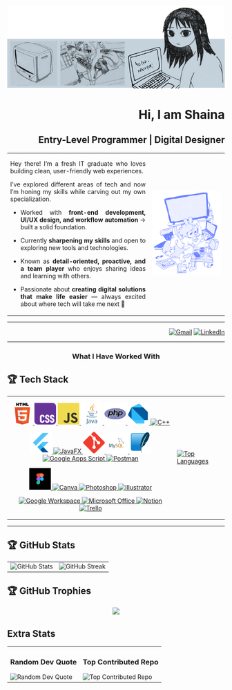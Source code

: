 <!-- Cover Photo -->
<p align="center">
  <img src="https://github.com/shaina-pachica/shaina-pachica/blob/main/assets/cover.png" alt="Cover Photo"> 
</p>


<h1 align="right">Hi, I am Shaina </h1>
<h2 align="right"> Entry-Level Programmer | Digital Designer </h2>


<table border="0">
  <tr>
    <!-- Left Column -->
    <td width="65%" valign="top" align="justify">
      
Hey there! I’m a fresh IT graduate who loves building clean, user-friendly web experiences. 

I’ve explored different areas of tech and now I’m honing my skills while carving out my own specialization.  

- Worked with **front-end development, UI/UX design, and workflow automation** → built a solid foundation.  
- Currently **sharpening my skills** and open to exploring new tools and technologies.  
- Known as **detail-oriented, proactive, and a team player** who enjoys sharing ideas and learning with others.  
- Passionate about **creating digital solutions that make life easier** — always excited about where tech will take me next 🚀  

    </td>

    <!-- Right Column -->
    <td width="35%" align="center">
      <img src="https://github.com/shaina-pachica/shaina-pachica/blob/main/assets/img.png" alt="Your Picture" width="250" style="border-radius: 0;"/>
    </td>
  </tr>
</table>


<hr>

<div align="right">

[![Gmail](https://img.shields.io/badge/Gmail-D14836?style=for-the-badge&logo=gmail&logoColor=white)](mailto:shainapachica@gmail.com)
[![LinkedIn](https://img.shields.io/badge/LinkedIn-0077B5?style=for-the-badge&logo=linkedin&logoColor=white)](https://linkedin.com/in/shainapachica)
</div>

<hr>

<h3 align="center">What I Have Worked With</h3>

## 🏆 Tech Stack

<table align="center">
  <tr>
    <td>
     <!-- Languages -->
<p align="center">
  <a href="https://developer.mozilla.org/en-US/docs/Web/HTML" target="_blank" rel="noreferrer">
    <img src="https://raw.githubusercontent.com/github/explore/main/topics/html/html.png" alt="HTML" width="50" height="50"/>
  </a>
  <a href="https://developer.mozilla.org/en-US/docs/Web/CSS" target="_blank" rel="noreferrer">
    <img src="https://raw.githubusercontent.com/github/explore/main/topics/css/css.png" alt="CSS" width="50" height="50"/>
  </a>
  <a href="https://developer.mozilla.org/en-US/docs/Web/JavaScript" target="_blank" rel="noreferrer">
    <img src="https://raw.githubusercontent.com/github/explore/main/topics/javascript/javascript.png" alt="JavaScript" width="50" height="50"/>
  </a>
  <a href="https://www.java.com/" target="_blank" rel="noreferrer">
    <img src="https://raw.githubusercontent.com/github/explore/main/topics/java/java.png" alt="Java" width="50" height="50"/>
  </a>
  <a href="https://www.php.net/" target="_blank" rel="noreferrer">
    <img src="https://raw.githubusercontent.com/github/explore/main/topics/php/php.png" alt="PHP" width="50" height="50"/>
  </a>
  <a href="https://dart.dev/" target="_blank" rel="noreferrer">
    <img src="https://raw.githubusercontent.com/github/explore/main/topics/dart/dart.png" alt="Dart" width="50" height="50"/>
  </a>
  <a href="https://isocpp.org/" target="_blank" rel="noreferrer">
    <img src="https://raw.githubusercontent.com/isocpp/logos/master/cpp_logo.png" alt="C++" width="50" height="50"/>
  </a>
</p>
 
<!-- Frameworks & Tools -->
<p align="center">
  <a href="https://flutter.dev/" target="_blank" rel="noreferrer">
    <img src="https://raw.githubusercontent.com/github/explore/main/topics/flutter/flutter.png" alt="Flutter" width="50" height="50"/>
  </a>
  <a href="https://openjfx.io/" target="_blank" rel="noreferrer">
    <img src="https://cdn.jsdelivr.net/gh/devicons/devicon/icons/java/java-original.svg" alt="JavaFX" width="50" height="50"/>
  </a>
  <a href="https://git-scm.com/" target="_blank" rel="noreferrer">
    <img src="https://raw.githubusercontent.com/github/explore/main/topics/git/git.png" alt="Git" width="50" height="50"/>
  </a>
  <a href="https://www.mysql.com/" target="_blank" rel="noreferrer">
    <img src="https://raw.githubusercontent.com/github/explore/main/topics/mysql/mysql.png" alt="MySQL" width="50" height="50"/>
  </a>
  <a href="https://www.sqlite.org/" target="_blank" rel="noreferrer">
    <img src="https://raw.githubusercontent.com/github/explore/main/topics/sqlite/sqlite.png" alt="SQLite" width="50" height="50"/>
  </a>
  <a href="https://developers.google.com/apps-script" target="_blank" rel="noreferrer">
    <img src="https://upload.wikimedia.org/wikipedia/commons/2/2f/Google_Apps_Script.svg" alt="Google Apps Script" width="50" height="50"/>
  </a>
 <a href="https://www.postman.com/" target="_blank" rel="noreferrer"><img src="https://www.vectorlogo.zone/logos/getpostman/getpostman-icon.svg" alt="Postman" width="50" height="50"/></a>
</p>

<!-- Design & UI/UX -->
<p align="center">
  <a href="https://www.figma.com/" target="_blank" rel="noreferrer">
    <img src="https://raw.githubusercontent.com/github/explore/main/topics/figma/figma.png" alt="Figma" width="50" height="50"/>
  </a>
  <a href="https://www.canva.com/" target="_blank" rel="noreferrer">
    <img src="https://cdn.jsdelivr.net/gh/devicons/devicon/icons/canva/canva-original.svg" alt="Canva" width="50" height="50"/>
  </a>
  <a href="https://www.adobe.com/products/photoshop.html" target="_blank" rel="noreferrer">
    <img src="https://upload.wikimedia.org/wikipedia/commons/a/af/Adobe_Photoshop_CC_icon.svg" alt="Photoshop" width="50" height="50"/>
  </a>
  <a href="https://www.adobe.com/products/illustrator.html" target="_blank" rel="noreferrer">
    <img src="https://upload.wikimedia.org/wikipedia/commons/f/fb/Adobe_Illustrator_CC_icon.svg" alt="Illustrator" width="50" height="50"/>
  </a>
</p>

<!-- Productivity -->
<p align="center">
  <a href="https://workspace.google.com/" target="_blank" rel="noreferrer">
    <img src="https://cdn.jsdelivr.net/gh/devicons/devicon/icons/googlecloud/googlecloud-original.svg" alt="Google Workspace" width="50" height="50"/>
  </a>
  <a href="https://www.microsoft.com/microsoft-365" target="_blank" rel="noreferrer">
    <img src="https://img.icons8.com/color/48/000000/microsoft-office-2019.png" alt="Microsoft Office" width="50" height="50"/>
  </a>
  <a href="https://www.notion.so/" target="_blank" rel="noreferrer">
    <img src="https://upload.wikimedia.org/wikipedia/commons/4/45/Notion_app_logo.png" alt="Notion" width="50" height="50"/>
  </a>
  <a href="https://trello.com/" target="_blank" rel="noreferrer">
    <img src="https://cdn.jsdelivr.net/gh/devicons/devicon/icons/trello/trello-plain.svg" alt="Trello" width="50" height="50"/>
  </a>
</p>
    </td>
    <td>
      <a href="https://github.com/shaina-pachica/github-readme-stats">
        <img src="https://github-readme-stats.vercel.app/api/top-langs/?username=shaina-pachica&layout=compact&theme=tokyonight&hide_border=true&card_width=350px&show_icons=true" alt="Top Languages"/>
      </a>
    </td>
  </tr>
</table>

---

## 🏆 GitHub Stats
<table align="center">
  <tr>
    <td>
      <img src="https://github-readme-stats.vercel.app/api?username=shaina-pachica&show_icons=true&theme=tokyonight&hide_border=true&rank_icon=github" alt="GitHub Stats"/>
    </td>
    <td>
      <img src="https://github-readme-streak-stats.herokuapp.com/?user=shaina-pachica&theme=tokyonight&hide_border=true" alt="GitHub Streak"/>
    </td>
  </tr>
</table>

## 🏆 GitHub Trophies
<div align="center">
 
![](https://github-profile-trophy.vercel.app/?username=shaina-pachica&theme=tokyonight&no-frame=false&no-bg=true&margin-w=4)

</div>

## Extra Stats
<table align="center">
  <tr>
    <td>
      <h3 align="center">Random Dev Quote</h3>
      <img src="https://quotes-github-readme.vercel.app/api?type=horizontal&theme=tokyonight" alt="Random Dev Quote"/>
    </td>
    <td>
      <h3 align="center">Top Contributed Repo</h3>
      <img src="https://github-contributor-stats.vercel.app/api?username=shaina-pachica&limit=5&theme=tokyonight&combine_all_yearly_contributions=true&hide_border=true" alt="Top Contributed Repo"/>
    </td>
  </tr>
</table>


